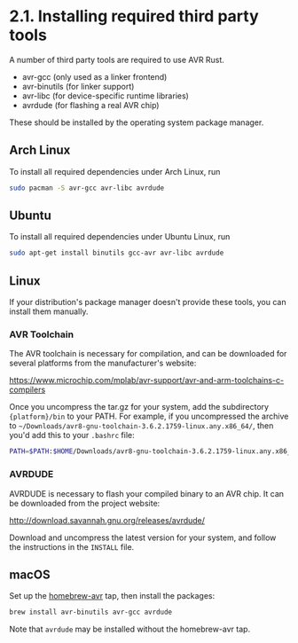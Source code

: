 # 2.1. Installing required third party tools


A number of third party tools are required to use AVR Rust.

* avr-gcc (only used as a linker frontend)
* avr-binutils (for linker support)
* avr-libc (for device-specific runtime libraries)
* avrdude (for flashing a real AVR chip)

These should be installed by the operating system package manager.

## Arch Linux

To install all required dependencies under Arch Linux, run

```bash
sudo pacman -S avr-gcc avr-libc avrdude
```

## Ubuntu

To install all required dependencies under Ubuntu Linux, run

```bash
sudo apt-get install binutils gcc-avr avr-libc avrdude
```

## Linux

If your distribution's package manager doesn't provide these tools, you can install them manually.

### AVR Toolchain

The AVR toolchain is necessary for compilation, and can be downloaded for several platforms from the manufacturer's website:

https://www.microchip.com/mplab/avr-support/avr-and-arm-toolchains-c-compilers

Once you uncompress the tar.gz for your system, add the subdirectory `{platform}/bin` to your PATH.  For example, if you uncompressed the archive to `~/Downloads/avr8-gnu-toolchain-3.6.2.1759-linux.any.x86_64/`, then you'd add this to your `.bashrc` file:

```bash
PATH=$PATH:$HOME/Downloads/avr8-gnu-toolchain-3.6.2.1759-linux.any.x86_64/avr8-gnu-toolchain-linux_x86_64/bin/
```

### AVRDUDE

AVRDUDE is necessary to flash your compiled binary to an AVR chip.  It can be downloaded from the project website:

http://download.savannah.gnu.org/releases/avrdude/

Download and uncompress the latest version for your system, and follow the instructions in the `INSTALL` file.

## macOS

Set up the [homebrew-avr][] tap, then install the packages:

```bash
brew install avr-binutils avr-gcc avrdude
```

Note that `avrdude` may be installed without the homebrew-avr tap.

[homebrew-avr]: https://github.com/osx-cross/homebrew-avr
